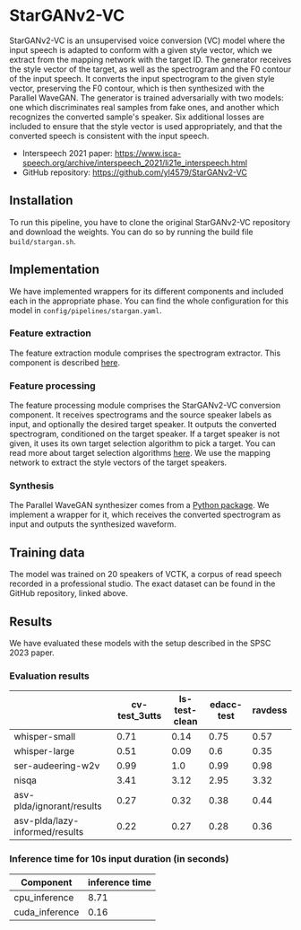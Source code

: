 # StarGANv2-VC

StarGANv2-VC is an unsupervised voice conversion (VC) model where the input speech is adapted to conform with a given style vector, which we extract from the mapping network with the target ID. The generator receives the style vector of the target, as well as the spectrogram and the F0 contour of the input speech. It converts the input spectrogram to the given style vector, preserving the F0 contour, which is then synthesized with the Parallel WaveGAN. The generator is trained adversarially with two models: one which discriminates real samples from fake ones, and another which recognizes the converted sample's speaker. Six additional losses are included to ensure that the style vector is used appropriately, and that the converted speech is consistent with the input speech.

- Interspeech 2021 paper: <https://www.isca-speech.org/archive/interspeech_2021/li21e_interspeech.html>
- GitHub repository: <https://github.com/yl4579/StarGANv2-VC>

## Installation

To run this pipeline, you have to clone the original StarGANv2-VC repository and download the weights. You can do so by running the build file `build/stargan.sh`.

## Implementation

We have implemented wrappers for its different components and included each in the appropriate phase. You can find the whole configuration for this model in `config/pipelines/stargan.yaml`.

### Feature extraction

The feature extraction module comprises the spectrogram extractor. This component is described [here](components/featex/spectrogram.md).

### Feature processing

The feature processing module comprises the StarGANv2-VC conversion component. It receives spectrograms and the source speaker labels as input, and optionally the desired target speaker. It outputs the converted spectrogram, conditioned on the target speaker. If a target speaker is not given, it uses its own target selection algorithm to pick a target. You can read more about target selection algorithms [here](components/target_selection.md). We use the mapping network to extract the style vectors of the target speakers.

### Synthesis

The Parallel WaveGAN synthesizer comes from a [Python package](https://pypi.org/project/parallel-wavegan/). We implement a wrapper for it, which receives the converted spectrogram as input and outputs the synthesized waveform.

## Training data

The model was trained on 20 speakers of VCTK, a corpus of read speech recorded in a professional studio. The exact dataset can be found in the GitHub repository, linked above.

## Results

We have evaluated these models with the setup described in the SPSC 2023 paper.

### Evaluation results

| | cv-test_3utts | ls-test-clean | edacc-test | ravdess |
| --- | --- | --- | --- | --- |
| whisper-small | 0.71 | 0.14 | 0.75 | 0.57 |
| whisper-large | 0.51 | 0.09 | 0.6 | 0.35 |
| ser-audeering-w2v | 0.99 | 1.0 | 0.99 | 0.98 |
| nisqa | 3.41 | 3.12 | 2.95 | 3.32 |
| asv-plda/ignorant/results | 0.27 | 0.32 | 0.38 | 0.44 |
| asv-plda/lazy-informed/results | 0.22 | 0.27 | 0.28 | 0.36 |

### Inference time for 10s input duration (in seconds)

| Component | inference time |
| --- | --- |
| cpu_inference | 8.71 |
| cuda_inference | 0.16 |
